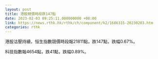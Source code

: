 ```yaml
---
layout: post
title: 港股競價時段跌147點
date: 2023-02-03 09:25:11.000000000 +08:00
link: https://news.rthk.hk/rthk/ch/component/k2/1686315-20230203.htm
categories: rthk
---
```


港股沽壓持續，恒生指數競價時段報21811點，跌147點，跌幅0.67%。

科技指數報4654點，跌41點，跌幅0.89%。
